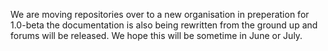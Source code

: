 We are moving repositories over to a new organisation in preperation for 1.0-beta the documentation is also being rewritten from the ground up and forums will be released. We hope this will be sometime in June or July.
